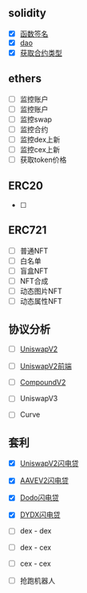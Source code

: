 

## solidity
- [x] [函数签名](https://github.com/qdwds/smart-contracts/tree/master/signature)
- [x] [dao](https://github.com/qdwds/smart-contracts/tree/master/dao)
- [x] [获取合约类型](https://github.com/qdwds/smart-contracts/blob/master/contractType)

## ethers
- [ ] 监控账户
- [ ] 监控账户
- [ ] 监控swap
- [ ] 监控合约
- [ ] 监控dex上新
- [ ] 监控cex上新
- [ ] 获取token价格

## ERC20
- [ ]

## ERC721
- [ ] 普通NFT
- [ ] 白名单
- [ ] 盲盒NFT
- [ ] NFT合成
- [ ] 动态图片NFT
- [ ] 动态属性NFT

## 协议分析
- [ ] [UniswapV2](https://github.com/qdwds/vue3_uniswapV2_dex/tree/master/uniswap)
- [ ] [UniswapV2前端](https://github.com/qdwds/vue3_uniswapV2_dex/tree/master/dapp)
- [ ] [CompoundV2](https://github.com/qdwds/compoundV2)
- [ ] UniswapV3
- [ ] Curve


## 套利
- [x] [UniswapV2闪电贷](https://github.com/qdwds/flashs/blob/master/contracts/UniswapV2FlashSwap.sol)
- [x] [AAVEV2闪电贷](https://github.com/qdwds/flashs/blob/master/contracts/AaveV2FlashLoan.sol)
- [x] [Dodo闪电贷](https://github.com/qdwds/flashs/blob/master/contracts/DodoFlashLoan.sol)
- [x] [DYDX闪电贷](https://github.com/qdwds/flashs/blob/master/contracts/DyDxSoloMargin.sol)
- [ ] dex - dex 
- [ ] dex - cex
- [ ] cex - cex
- [ ] 抢跑机器人



